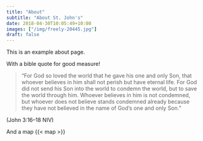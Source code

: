 ```yaml
---
title: "About"
subtitle: "About St. John's"
date: 2018-04-30T10:05:49+10:00
images: ["/img/freely-20445.jpg"]
draft: false
---
```


This is an example about page.

With a bible quote for good measure!

> “For God so loved the world that he gave his one and only Son, that whoever believes in him shall not perish but have eternal life. For God did not send his Son into the world to condemn the world, but to save the world through him. Whoever believes in him is not condemned, but whoever does not believe stands condemned already because they have not believed in the name of God’s one and only Son.”

(John 3:16–18 NIV)

And a map
{{< map >}}
